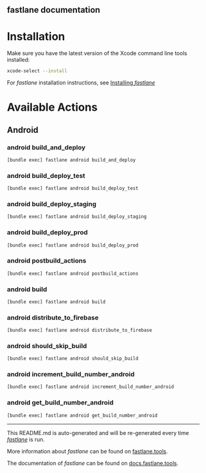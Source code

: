 fastlane documentation
----

# Installation

Make sure you have the latest version of the Xcode command line tools installed:

```sh
xcode-select --install
```

For _fastlane_ installation instructions, see [Installing _fastlane_](https://docs.fastlane.tools/#installing-fastlane)

# Available Actions

## Android

### android build_and_deploy

```sh
[bundle exec] fastlane android build_and_deploy
```



### android build_deploy_test

```sh
[bundle exec] fastlane android build_deploy_test
```



### android build_deploy_staging

```sh
[bundle exec] fastlane android build_deploy_staging
```



### android build_deploy_prod

```sh
[bundle exec] fastlane android build_deploy_prod
```



### android postbuild_actions

```sh
[bundle exec] fastlane android postbuild_actions
```



### android build

```sh
[bundle exec] fastlane android build
```



### android distribute_to_firebase

```sh
[bundle exec] fastlane android distribute_to_firebase
```



### android should_skip_build

```sh
[bundle exec] fastlane android should_skip_build
```



### android increment_build_number_android

```sh
[bundle exec] fastlane android increment_build_number_android
```



### android get_build_number_android

```sh
[bundle exec] fastlane android get_build_number_android
```



----

This README.md is auto-generated and will be re-generated every time [_fastlane_](https://fastlane.tools) is run.

More information about _fastlane_ can be found on [fastlane.tools](https://fastlane.tools).

The documentation of _fastlane_ can be found on [docs.fastlane.tools](https://docs.fastlane.tools).

